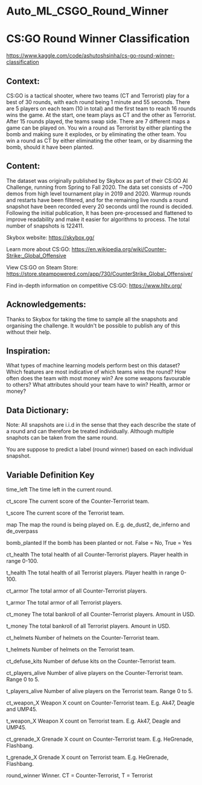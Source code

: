 # Auto_ML_CSGO_Round_Winner

# CS:GO Round Winner Classification

https://www.kaggle.com/code/ashutoshsinha/cs-go-round-winner-classification

## Context:

CS:GO is a tactical shooter, where two teams (CT and Terrorist) play for a best of 30 rounds, with each round being 1 minute and 55 seconds. There are 5 players on each team (10 in total) and the first team to reach 16 rounds wins the game. At the start, one team plays as CT and the other as Terrorist. After 15 rounds played, the teams swap side. There are 7 different maps a game can be played on. You win a round as Terrorist by either planting the bomb and making sure it explodes, or by eliminating the other team. You win a round as CT by either eliminating the other team, or by disarming the bomb, should it have been planted.

## Content:

The dataset was originally published by Skybox as part of their CS:GO AI Challenge, running from Spring to Fall 2020. The data set consists of ~700 demos from high level tournament play in 2019 and 2020. Warmup rounds and restarts have been filtered, and for the remaining live rounds a round snapshot have been recorded every 20 seconds until the round is decided. Following the initial publication, It has been pre-processed and flattened to improve readability and make it easier for algorithms to process. The total number of snapshots is 122411.

Skybox website: https://skybox.gg/

Learn more about CS:GO: https://en.wikipedia.org/wiki/Counter-Strike:_Global_Offensive

View CS:GO on Steam Store: https://store.steampowered.com/app/730/CounterStrike_Global_Offensive/

Find in-depth information on competitive CS:GO: https://www.hltv.org/

## Acknowledgements:

Thanks to Skybox for taking the time to sample all the snapshots and organising the challenge. It wouldn't be possible to publish any of this without their help.

## Inspiration:

What types of machine learning models perform best on this dataset?
Which features are most indicative of which teams wins the round?
How often does the team with most money win?
Are some weapons favourable to others?
What attributes should your team have to win? Health, armor or money?

## Data Dictionary:

Note: All snapshots are i.i.d in the sense that they each describe the state of a round
and can therefore be treated individually. Although multiple snaphots can be taken from the same round.

You are suppose to predict a label (round winner) based on each individual snapshot.

## Variable	Definition	Key

time_left	The time left in the current round.

ct_score	The current score of the Counter-Terrorist team.

t_score	The current score of the Terrorist team.

map	The map the round is being played on.	E.g. de_dust2, de_inferno and de_overpass

bomb_planted	If the bomb has been planted or not.	False = No, True = Yes

ct_health	The total health of all Counter-Terrorist players.	Player health in range 0-100.

t_health	The total health of all Terrorist players.	Player health in range 0-100.

ct_armor	The total armor of all Counter-Terrorist players.	

t_armor	The total armor of all Terrorist players.	

ct_money	The total bankroll of all Counter-Terrorist players.	Amount in USD.

t_money	The total bankroll of all Terrorist players.	Amount in USD.

ct_helmets	Number of helmets on the Counter-Terrorist team.	

t_helmets	Number of helmets on the Terrorist team.	

ct_defuse_kits	Number of defuse kits on the Counter-Terrorist team.	

ct_players_alive	Number of alive players on the Counter-Terrorist team.	Range 0 to 5.

t_players_alive	Number of alive players on the Terrorist team.	Range 0 to 5.

ct_weapon_X	Weapon X count on Counter-Terrorist team.	E.g. Ak47, Deagle and UMP45.

t_weapon_X	Weapon X count on Terrorist team.	E.g. Ak47, Deagle and UMP45.

ct_grenade_X	Grenade X count on Counter-Terrorist team.	E.g. HeGrenade, Flashbang.

t_grenade_X	Grenade X count on Terrorist team.	E.g. HeGrenade, Flashbang.

round_winner	Winner.	CT = Counter-Terrorist, T = Terrorist



